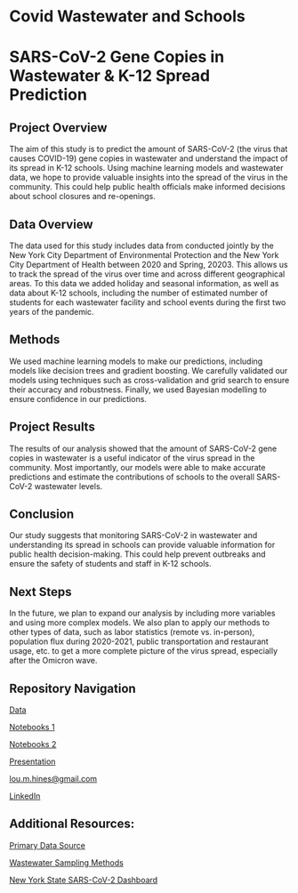 # Covid Wastewater and Schools

# SARS-CoV-2 Gene Copies in Wastewater & K-12 Spread Prediction

## Project Overview 

The aim of this study is to predict the amount of SARS-CoV-2 (the virus that causes COVID-19) gene copies in wastewater and understand the impact of its spread in K-12 schools. Using machine learning models and wastewater data, we hope to provide valuable insights into the spread of the virus in the community. This could help public health officials make informed decisions about school closures and re-openings.

## Data Overview 

The data used for this study includes data from conducted jointly by the New York City Department of Environmental Protection and the New York City Department of Health between 2020 and Spring, 20203. This allows us to track the spread of the virus over time and across different geographical areas. To this data we added holiday and seasonal information, as well as data about K-12 schools, including the number of estimated number of students for each wastewater facility and school events during the first two years of the pandemic.

## Methods 

We used machine learning models to make our predictions, including models like decision trees and gradient boosting. We carefully validated our models using techniques such as cross-validation and grid search to ensure their accuracy and robustness. Finally, we used Bayesian modelling to ensure confidence in our predictions.

## Project Results 

The results of our analysis showed that the amount of SARS-CoV-2 gene copies in wastewater is a useful indicator of the virus spread in the community. Most importantly, our models were able to make accurate predictions and estimate the contributions of schools to the overall SARS-CoV-2 wastewater levels.

## Conclusion 

Our study suggests that monitoring SARS-CoV-2 in wastewater and understanding its spread in schools can provide valuable information for public health decision-making. This could help prevent outbreaks and ensure the safety of students and staff in K-12 schools.

## Next Steps 

In the future, we plan to expand our analysis by including more variables and using more complex models. We also plan to apply our methods to other types of data, such as labor statistics (remote vs. in-person), population flux during 2020-2021, public transportation and restaurant usage, etc. to get a more complete picture of the virus spread, especially after the Omicron wave.

## Repository Navigation 

[Data](./Regression_Modelling/data)

[Notebooks 1](./Regression_Modelling)

[Notebooks 2](./Bayesian_Modelling)

[Presentation](./Wastewater_and_Schools_Presentation.pdf)

[lou.m.hines@gmail.com](mailto:lou.m.hines@gmail.com)

[LinkedIn](https://www.linkedin.com/in/lou-hines-data-scientist/)

## Additional Resources:

[Primary Data Source](https://data.cityofnewyork.us/Health/SARS-CoV-2-concentrations-measured-in-NYC-Wastewat/f7dc-2q9f/data)

[Wastewater Sampling Methods](https://pubs.rsc.org/en/content/articlelanding/2022/EW/D1EW00747E#cit18)

[New York State SARS-CoV-2 Dashboard](https://mbcolli.shinyapps.io/SARS2EWSP/)
